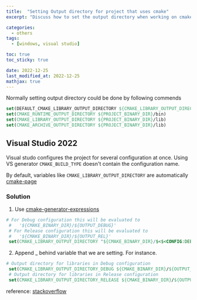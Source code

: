```yaml
---
title:  "Setting Output directory for project that uses cmake"
excerpt: "Discuss how to set the output directory when working on cmake project in visual studio"

categories:
  - others
tags:
  - [windows, visual studio]

toc: true
toc_sticky: true

date: 2022-12-25
last_modified_at: 2022-12-25
mathjax: true
---
```


Normally setting output directory could be done by following commends
```cmake
set(DEFAULT_CMAKE_LIBRARY_OUTPUT_DIRECTORY ${CMAKE_LIBRARY_OUTPUT_DIRECTORY})
set(CMAKE_RUNTIME_OUTPUT_DIRECTORY ${PROJECT_BINARY_DIR}/bin)
set(CMAKE_LIBRARY_OUTPUT_DIRECTORY ${PROJECT_BINARY_DIR}/lib)
set(CMAKE_ARCHIVE_OUTPUT_DIRECTORY ${PROJECT_BINARY_DIR}/lib)
```
## Visual Studio 2022
Visual studo configures the project for several configuration at once. Using VS generator `CMAKE_BUILD_TYPE` doesn't contain the configuration name.

By default, variables like `CMAKE_LIBRARY_OUTPUT_DIRECTORY` are automatically [cmake-page](https://cmake.org/cmake/help/v3.7/prop_tgt/LIBRARY_OUTPUT_DIRECTORY.html)


### Solution
1. Use [cmake-generator-expressions](https://cmake.org/cmake/help/v3.7/manual/cmake-generator-expressions.7.html#introduction)
```cmake
# For Debug configuration this will be evaluated to
 #   '${CMAKE_BINARY_DIR}/${OUTPUT_DEBUG}'
 # For Release configuration this will be evaluated to
 #   '${CMAKE_BINARY_DIR}/${OUTPUT_REL}'
 set(CMAKE_LIBRARY_OUTPUT_DIRECTORY "${CMAKE_BINARY_DIR}/$<$<CONFIG:DEBUG>:${OUTPUT_DEBUG}>$<$<CONFIG:RELEASE>:${OUTPUT_REL}>")
 ```
2. Append _<CONFIG> behind variable that we are setting. For instance.
```cmake
# Output directory for libraries in Debug configuration
 set(CMAKE_LIBRARY_OUTPUT_DIRECTORY_DEBUG ${CMAKE_BINARY_DIR}/${OUTPUT_DEBUG})
 # Output directory for libraries in Release configuration
 set(CMAKE_LIBRARY_OUTPUT_DIRECTORY_RELEASE ${CMAKE_BINARY_DIR}/${OUTPUT_REL})
 ```



reference: [stackoverflow](https://stackoverflow.com/questions/56477504/how-best-to-set-output-directory-for-a-cmake-c-project-built-by-visual-studio)